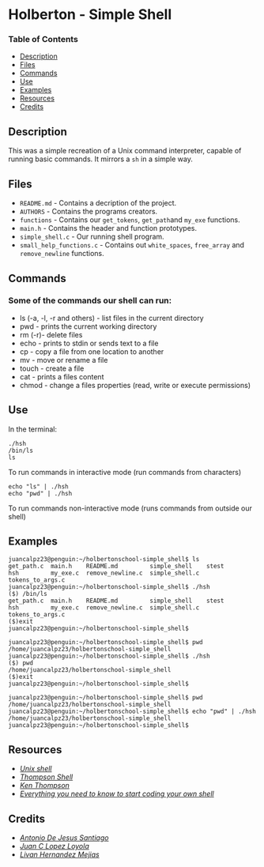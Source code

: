 # Holberton - Simple Shell

### Table of Contents

- [Description](#description)
- [Files](#files)
- [Commands](commands)
- [Use](#use)
- [Examples](#examples)
- [Resources](#resources)
- [Credits](#credits)

## Description

This was a simple recreation of a Unix command interpreter, capable of running basic commands. It mirrors a `sh` in a simple way.


## Files

- `README.md` - Contains a decription of the project.
- `AUTHORS` - Contains the programs creators.
- `functions` - Contains our `get_tokens`, `get_path`and `my_exe` functions. 
- `main.h` - Contains the header and function prototypes.
- `simple_shell.c` - Our running shell program.
- `small_help_functions.c` - Contains out `white_spaces`, `free_array` and `remove_newline` functions.

## Commands

  ### Some of the commands our shell can run:
  
- ls (-a, -l, -r and others) - list files in the current directory
- pwd - prints the current working directory
- rm (-r)- delete files
- echo - prints to stdin or sends text to a file
- cp - copy a file from one location to another
- mv - move or rename a file
- touch - create a file
- cat - prints a files content
- chmod - change a files properties (read, write or execute permissions)

## Use 

In the terminal:

```
./hsh
/bin/ls
ls
```
To run commands in interactive mode (run commands from characters)

```
echo "ls" | ./hsh
echo "pwd" | ./hsh
```
To run commands non-interactive mode (runs commands from outside our shell)


## Examples

```
juancalpz23@penguin:~/holbertonschool-simple_shell$ ls
get_path.c  main.h    README.md         simple_shell    stest
hsh         my_exe.c  remove_newline.c  simple_shell.c  tokens_to_args.c
juancalpz23@penguin:~/holbertonschool-simple_shell$ ./hsh
($) /bin/ls
get_path.c  main.h    README.md         simple_shell    stest
hsh         my_exe.c  remove_newline.c  simple_shell.c  tokens_to_args.c
($)exit
juancalpz23@penguin:~/holbertonschool-simple_shell$
```
```
juancalpz23@penguin:~/holbertonschool-simple_shell$ pwd
/home/juancalpz23/holbertonschool-simple_shell
juancalpz23@penguin:~/holbertonschool-simple_shell$ ./hsh
($) pwd
/home/juancalpz23/holbertonschool-simple_shell
($)exit
juancalpz23@penguin:~/holbertonschool-simple_shell$
```
```
juancalpz23@penguin:~/holbertonschool-simple_shell$ pwd
/home/juancalpz23/holbertonschool-simple_shell
juancalpz23@penguin:~/holbertonschool-simple_shell$ echo "pwd" | ./hsh
/home/juancalpz23/holbertonschool-simple_shell
juancalpz23@penguin:~/holbertonschool-simple_shell$ 
```

## Resources

 - *[Unix shell](https://en.wikipedia.org/wiki/Unix_shell)*
 - *[Thompson Shell](https://en.wikipedia.org/wiki/Thompson_shell)*
 - *[Ken Thompson](https://en.wikipedia.org/wiki/Ken_Thompson)*
 - *[Everything you need to know to start coding your own shell](https://intranet.hbtn.io/concepts/900)*

## Credits

 - *[Antonio De Jesus Santiago](https://github.com/Antoniofdjs)*
 - *[Juan C Lopez Loyola](https://github.com/juancalpz23)*
 - *[Livan Hernandez Mejias](https://github.com/Livanhernandez)*
